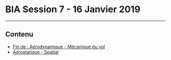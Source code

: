 # BIA Session 7 - 16 Janvier 2019

---

## Contenu

* [Fin de : Aérodynamique - Mécanique du vol](../themes/support/BIA_AERO_MECAVOL_TOURNEFEUILLE.pdf)
* [Aérostatique - Spatial](../themes/support/BIA_AEROSTAT_SPATIAL_TOURNEFEUILLE.pdf)